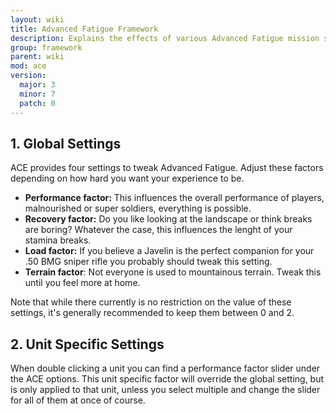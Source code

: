 ```yaml
---
layout: wiki
title: Advanced Fatigue Framework
description: Explains the effects of various Advanced Fatigue mission settings.
group: framework
parent: wiki
mod: ace
version:
  major: 3
  minor: 7
  patch: 0
---
```


## 1. Global Settings

ACE provides four settings to tweak Advanced Fatigue. Adjust these factors depending on how hard you want your experience to be.

- **Performance factor:** This influences the overall performance of players, malnourished or super soldiers, everything is possible.
- **Recovery factor:** Do you like looking at the landscape or think breaks are boring? Whatever the case, this influences the lenght of your stamina breaks.
- **Load factor:** If you believe a Javelin is the perfect companion for your .50 BMG sniper rifle you probably should tweak this setting.
- **Terrain factor**: Not everyone is used to mountainous terrain. Tweak this until you feel more at home.

Note that while there currently is no restriction on the value of these settings, it's generally recommended to keep them between 0 and 2.


## 2. Unit Specific Settings

When double clicking a unit you can find a performance factor slider under the ACE options. This unit specific factor will override the global setting, but is only applied to that unit, unless you select multiple and change the slider for all of them at once of course.

